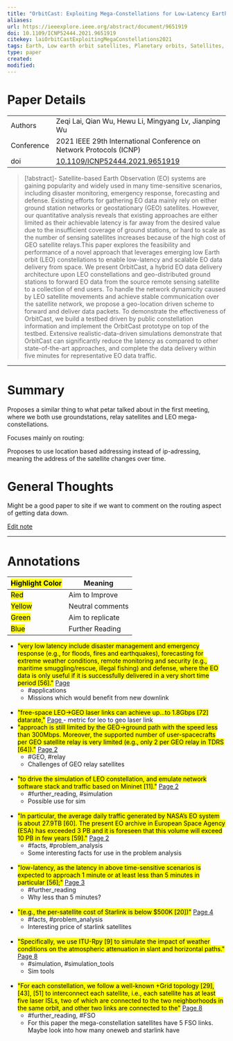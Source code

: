 ```yaml
---
title: "OrbitCast: Exploiting Mega-Constellations for Low-Latency Earth Observation"
aliases: 
url: https://ieeexplore.ieee.org/abstract/document/9651919 
doi: 10.1109/ICNP52444.2021.9651919 
citekey: laiOrbitCastExploitingMegaConstellations2021
tags: Earth, Low earth orbit satellites, Planetary orbits, Satellites, Space vehicles, Integrated Satellite and Terrestrial Networks, Mega-Constellations, Satellite-based Earth Observation, Soft sensors, Statistical analysis 
type: paper
created: 
modified:
---
```


# Paper Details
|             |                                    |
| ----------- | ---------------------------------- |
| Authors     | Zeqi Lai, Qian Wu, Hewu Li, Mingyang Lv, Jianping Wu                        |
| Conference  | 2021 IEEE 29th International Conference on Network Protocols (ICNP)                 |
| doi         | [10.1109/ICNP52444.2021.9651919](https://doi.org/10.1109/ICNP52444.2021.9651919) |
>[!abstract]-
>Satellite-based Earth Observation (EO) systems are gaining popularity and widely used in many time-sensitive scenarios, including disaster monitoring, emergency response, forecasting and defense. Existing efforts for gathering EO data mainly rely on either ground station networks or geostationary (GEO) satellites. However, our quantitative analysis reveals that existing approaches are either limited as their achievable latency is far away from the desired value due to the insufficient coverage of ground stations, or hard to scale as the number of sensing satellites increases because of the high cost of GEO satellite relays.This paper explores the feasibility and performance of a novel approach that leverages emerging low Earth orbit (LEO) constellations to enable low-latency and scalable EO data delivery from space. We present OrbitCast, a hybrid EO data delivery architecture upon LEO constellations and geo-distributed ground stations to forward EO data from the source remote sensing satellite to a collection of end users. To handle the network dynamicity caused by LEO satellite movements and achieve stable communication over the satellite network, we propose a geo-location driven scheme to forward and deliver data packets. To demonstrate the effectiveness of OrbitCast, we build a testbed driven by public constellation information and implement the OrbitCast prototype on top of the testbed. Extensive realistic-data-driven simulations demonstrate that OrbitCast can significantly reduce the latency as compared to other state-of-the-art approaches, and complete the data delivery within five minutes for representative EO data traffic.

---
# Summary

Proposes a similar thing to what petar talked about in the first meeting, where we both use groundstations, relay satellites and LEO mega-constellations.

Focuses mainly on routing:

Proposes to use location based addressing instead of ip-adressing, meaning the address of the satellite changes over time.

# General Thoughts

Might be a good paper to site if we want to comment on the routing aspect of getting data down.

[Edit note](zotero://select/groups/5655478/items/T4ATZPUV)

---

# Annotations

| <mark class="hltr-grey"> Highlight Color</mark> | Meaning          |
| ----------------------------------------------- | ---------------- |
| <mark class="hltr-red">Red</mark>               | Aim to Improve   |
| <mark class="hltr-yellow">Yellow</mark>         | Neutral comments |
| <mark class="hltr-green">Green</mark>           | Aim to replicate |
| <mark class="hltr-blue">Blue</mark>             | Further Reading  |

- <mark class="hltr-yellow">"very low latency include disaster management and emergency response (e.g., for floods, fires and earthquakes), forecasting for extreme weather conditions, remote monitoring and security (e.g., maritime smuggling/rescue, illegal fishing) and defense, where the EO data is only useful if it is successfully delivered in a very short time period [56]."</mark> [Page ](zotero://open-pdf/groups/5655478/items/7LRBRSGM?page=1&annotation=PN789BAF)
	 - #applications
	 - Missions which would benefit from new downlink
  <br>
- <mark class="hltr-yellow">"free-space LEO→GEO laser links can achieve up...to 1.8Gbps [72] datarate,"</mark> [Page ](zotero://open-pdf/groups/5655478/items/7LRBRSGM?page=1&annotation=KBBHXBG2)	 - metric for leo to geo laser link
  <br>
- <mark class="hltr-yellow">"approach is still limited by the GEO→ground path with the speed less than 300Mbps. Moreover, the supported number of user-spacecrafts per GEO satellite relay is very limited (e.g., only 2 per GEO relay in TDRS [64])."</mark> [Page 2](zotero://open-pdf/groups/5655478/items/7LRBRSGM?page=2&annotation=V7GGCW7Q)
	 - #GEO, #relay
	 - Challenges of GEO relay satellites
  <br>
- <mark class="hltr-blue">"to drive the simulation of LEO constellation, and emulate network software stack and traffic based on Mininet [11]."</mark> [Page 2](zotero://open-pdf/groups/5655478/items/7LRBRSGM?page=2&annotation=TRHDPZ7D)
	 - #further_reading, #simulation
	 - Possible use for sim
  <br>
- <mark class="hltr-yellow">"In particular, the average daily traffic generated by NASA’s EO system is about 27.9TB [60]. The present EO archive in European Space Agency (ESA) has exceeded 3 PB and it is foreseen that this volume will exceed 10 PB in few years [59]."</mark> [Page 2](zotero://open-pdf/groups/5655478/items/7LRBRSGM?page=2&annotation=9WZTGRJF)
	 - #facts, #problem_analysis
	 - Some interesting facts for use in the problem analysis
  <br>
- <mark class="hltr-blue">"low-latency, as the latency in above time-sensitive scenarios is expected to approach 1 minute or at least less than 5 minutes in particular [56];"</mark> [Page 3](zotero://open-pdf/groups/5655478/items/7LRBRSGM?page=3&annotation=5UTN3Y5L)
	 - #further_reading
	 - Why less than 5 minutes?
  <br>
- <mark class="hltr-yellow">"(e.g., the per-satellite cost of Starlink is below $500K [20])"</mark> [Page 4](zotero://open-pdf/groups/5655478/items/7LRBRSGM?page=4&annotation=PIZQF5M7)
	 - #facts, #problem_analysis
	 - Interesting price of starlink satellites
  <br>
- <mark class="hltr-yellow">"Specifically, we use ITU-Rpy [9] to simulate the impact of weather conditions on the atmospheric attenuation in slant and horizontal paths."</mark> [Page 8](zotero://open-pdf/groups/5655478/items/7LRBRSGM?page=8&annotation=A6PQKEMZ)
	 - #simulation, #simulation_tools
	 - Sim tools
  <br>
- <mark class="hltr-blue">"For each constellation, we follow a well-known +Grid topology [29], [43], [51] to interconnect each satellite, i.e., each satellite has at least five laser ISLs, two of which are connected to the two neighborhoods in the same orbit, and other two links are connected to the"</mark> [Page 8](zotero://open-pdf/groups/5655478/items/7LRBRSGM?page=8&annotation=6E66H5PT)
	 - #further_reading, #FSO
	 - For this paper the mega-constellation satellites have 5 FSO links. Maybe look into how many oneweb and starlink have
  <br>


